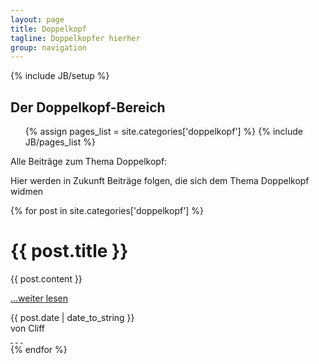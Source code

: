 ```yaml
---
layout: page
title: Doppelkopf
tagline: Doppelkopfer hierher
group: navigation
---
```

{% include JB/setup %}

<div class="col-md-12">
  <div class="category-header">
    <h2>Der Doppelkopf-Bereich</h2>
    <ul class="tag_box inline">
      {% assign pages_list = site.categories['doppelkopf'] %}
      {% include JB/pages_list %}
    </ul>
  </div>

  <p>Alle Beiträge zum Thema Doppelkopf:</p>
</div>

<div class="posts col-md-12">
  <p>Hier werden in Zukunft Beiträge folgen, die sich dem Thema Doppelkopf widmen</p>
  {% for post in site.categories['doppelkopf'] %}
    <div class="article row">
      <div class="page-header col-md-12">
        <h1>{{ post.title }}</h1>
      </div>
      <div class="main col-md-8">
        {{ post.content }}
        <p><a href="{{ BASE_PATH }}{{ post.url }}">…weiter lesen</a></p>
      </div>
      <div class="col-md-4">
        <div class="col-md-12 meta-tag">
          <span class="date">{{ post.date | date_to_string }}</span><br />
          <span>von Cliff</span>
          <div class="social-media">
            <a href="#" class="fa fa-google-plus">&nbsp;</a>
            <a href="#" class="fa fa-facebook-square">&nbsp;</a>
            <a href="#" class="fa fa-twitter">&nbsp;</a>
          </div>
        </div>
      </div>
    </div>
  {% endfor %}
</div>
